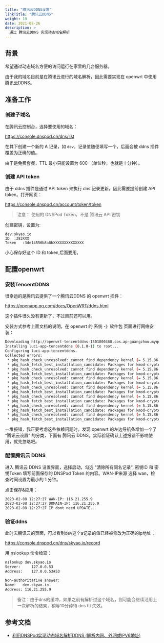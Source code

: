 ```yaml
---
title: "腾讯云DDNS设置"
linkTitle: "腾讯云DDNS"
weight: 10
date: 2021-08-26
description: >
  通过 腾讯云DDNS 实现动态域名解析
---
```




## 背景

希望通过动态域名方便的访问运行在家里的几台服务器。

由于我的域名目前是在腾讯云进行的域名解析，因此需要实现在 openwrt 中使用 腾讯云DDNS。

## 准备工作

### 创建子域名

在腾讯云控制台，选择要使用的域名：

https://console.dnspod.cn/dns/list

在其下创建一个新的 A 记录，如 `dev`，记录值随便填写一个，后面会被 ddns 插件覆盖为正确的值。

由于是免费套餐，TTL 最小只能设置为 600 （单位秒，也就是十分钟）。

### 创建 API token

由于 ddns 插件是通过 API token 来执行 dns 记录更新，因此需要提前创建 API token。打开网页：

https://console.dnspod.cn/account/token/token

> 注意： 使用的 DNSPod Token，不是 腾讯云 API 密钥

创建密钥，设置为:

```
dev.skyao.io
ID	:383XXX
Token	:3de14556b8a8bXXXXXXXXXXXXXX
```

小心保存好这个 ID 和 token,后面要用。

## 配置openwrt

###  安装TencentDDNS

很幸运的是腾讯云提供了一个腾讯云DDNS 的 openwrt 插件：

https://openapp.qq.com/docs/OpenWRT/ddns.html

这个插件很久没有更新了，不过目前还可以用。

安装方式参考上面文档的说明，在 openwrt 的 系统 -》软件包 页面进行网络安装：

```bash
Downloading http://openwrt-tencentddns-1301800460.cos.ap-guangzhou.myqcloud.com/luci-app-tencentddns_0.1.0-1_all.ipk
Installing luci-app-tencentddns (0.1.0-1) to root...
Configuring luci-app-tencentddns.
Collected errors:
 * pkg_hash_check_unresolved: cannot find dependency kernel (= 5.15.86-1-6d22281f0efc3afbdd740ed895611758) for kmod-crypto-hash
 * pkg_hash_fetch_best_installation_candidate: Packages for kmod-crypto-hash found, but incompatible with the architectures configured
 * pkg_hash_check_unresolved: cannot find dependency kernel (= 5.15.86-1-6d22281f0efc3afbdd740ed895611758) for kmod-crypto-null
 * pkg_hash_fetch_best_installation_candidate: Packages for kmod-crypto-null found, but incompatible with the architectures configured
 * pkg_hash_check_unresolved: cannot find dependency kernel (= 5.15.86-1-6d22281f0efc3afbdd740ed895611758) for kmod-crypto-aead
 * pkg_hash_fetch_best_installation_candidate: Packages for kmod-crypto-aead found, but incompatible with the architectures configured
 * pkg_hash_check_unresolved: cannot find dependency kernel (= 5.15.86-1-6d22281f0efc3afbdd740ed895611758) for kmod-crypto-manager
 * pkg_hash_fetch_best_installation_candidate: Packages for kmod-crypto-manager found, but incompatible with the architectures configured
 * pkg_hash_check_unresolved: cannot find dependency kernel (= 5.15.86-1-6d22281f0efc3afbdd740ed895611758) for kmod-crypto-user
 * pkg_hash_fetch_best_installation_candidate: Packages for kmod-crypto-user found, but incompatible with the architectures configured
 * pkg_hash_check_unresolved: cannot find dependency kernel (= 5.15.86-1-6d22281f0efc3afbdd740ed895611758) for kmod-crypto-authenc
 * pkg_hash_fetch_best_installation_candidate: Packages for kmod-crypto-authenc found, but incompatible with the architectures configured
 * pkg_hash_check_unresolved: cannot find dependency kernel (= 5.15.86-1-6d22281f0efc3afbdd740ed895611758) for kmod-cryptodev
 * pkg_hash_fetch_best_installation_candidate: Packages for kmod-cryptodev found, but incompatible with the architectures configured
```

一堆报错，我正要考虑这些依赖问题时，发现 openwrt 的左边导航条增加一个了 “腾讯云设置” 的分类，下面有 腾讯云 DDNS。实际验证确认上述报错不影响使用，就先忽略吧。

### 配置腾讯云 DDNS

进入  腾讯云 DDNS 设置界面，选择启动，勾选 "清除所有同名记录", 密钥ID 和 密钥Token 填写前面保存的 DNSPod Token 的内容。WAN-IP来源 选择 wan，检查时间设置为最小的 1 分钟。

点击保存&应用：

```bash
2023-02-08 12:27:27 WAN-IP: 116.21.255.9
2023-02-08 12:27:27 DOMAIN-IP: 116.21.255.9
2023-02-08 12:27:27 IP dont need UPDATE...
```

### 验证ddns

此时去腾讯云的页面，可以看到dev这个a记录的值已经被修改为正确的ip地址：

https://console.dnspod.cn/dns/skyao.io/record

用 nslookup 命令检查：

```bash
nslookup dev.skyao.io
Server:		127.0.0.53
Address:	127.0.0.53#53

Non-authoritative answer:
Name:	dev.skyao.io
Address: 116.21.255.9
```

> 备注：由于dns的缓冲，如果之前有解析过这个域名，则可能会继续沿用上一次解析的结果，稍等10分钟待 dns ttl 失效。

## 参考文档

- [利用DNSPod实现动态域名解析DDNS (解析内网、外网或IPV6地址)](https://blog.csdn.net/Imkiimki/article/details/83794355)